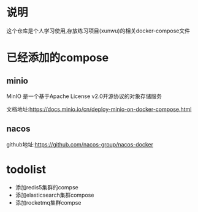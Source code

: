 # 说明

这个仓库是个人学习使用,存放练习项目(xunwu)的相关docker-compose文件

# 已经添加的compose
## minio
MinIO 是一个基于Apache License v2.0开源协议的对象存储服务

文档地址:https://docs.minio.io/cn/deploy-minio-on-docker-compose.html

## nacos
github地址:https://github.com/nacos-group/nacos-docker

# todolist
* 添加redis5集群的compse
* 添加elasticsearch集群compose
* 添加rocketmq集群compse
